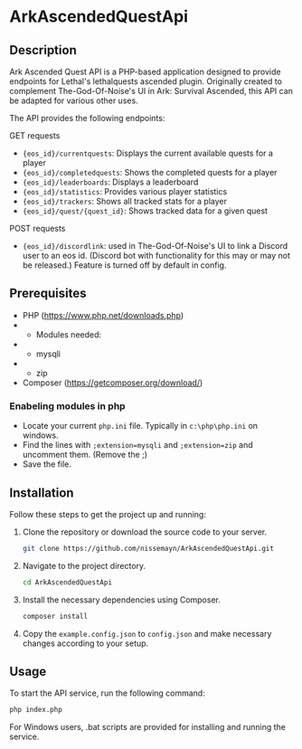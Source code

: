 # ArkAscendedQuestApi

## Description

Ark Ascended Quest API is a PHP-based application designed to provide endpoints for Lethal's lethalquests ascended plugin. Originally created to complement The-God-Of-Noise's UI in Ark: Survival Ascended, this API can be adapted for various other uses.

The API provides the following endpoints:

GET requests
- `{eos_id}/currentquests`: Displays the current available quests for a player
- `{eos_id}/completedquests`: Shows the completed quests for a player
- `{eos_id}/leaderboards`: Displays a leaderboard
- `{eos_id}/statistics`: Provides various player statistics
- `{eos_id}/trackers`: Shows all tracked stats for a player
- `{eos_id}/quest/{quest_id}`: Shows tracked data for a given quest

POST requests
- `{eos_id}/discordlink`: used in The-God-Of-Noise's UI to link a Discord user to an eos id. (Discord bot with functionality for this may or may not be released.) Feature is turned off by default in config.

## Prerequisites

- PHP (https://www.php.net/downloads.php)
- - Modules needed:
- - mysqli
- - zip
- Composer (https://getcomposer.org/download/)

### Enabeling modules in php

- Locate your current `php.ini` file. Typically in `c:\php\php.ini` on windows.
- Find the lines with `;extension=mysqli` and `;extension=zip` and uncomment them. (Remove the ;)
- Save the file.

## Installation

Follow these steps to get the project up and running:

1. Clone the repository or download the source code to your server.

    ```bash
    git clone https://github.com/nissemayn/ArkAscendedQuestApi.git
    ```

2. Navigate to the project directory.

    ```bash
    cd ArkAscendedQuestApi
    ```

3. Install the necessary dependencies using Composer.

    ```bash
    composer install
    ```

4. Copy the `example.config.json` to `config.json` and make necessary changes according to your setup.


## Usage

To start the API service, run the following command:

```bash
php index.php
```

For Windows users, .bat scripts are provided for installing and running the service.